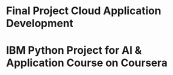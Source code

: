 # Final Project Cloud Application Development
# IBM Python Project for AI & Application Course on Coursera
